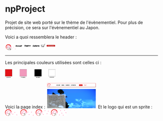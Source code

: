 # npProject

Projet de site web porté sur le thème de l'évènementiel. Pour plus de précision, ce sera sur l'évènementiel au Japon.

Voici a quoi ressemblera le header : 

<img src="imgs/header.PNG" style="width:33%;">

------
Les principales couleurs utilisées sont celles ci :

<img src="imgs/couleurs.PNG" style="width:33%;">

Voici la page index : 
<img src="imgs/pageindex.PNG" style="width:33%;"> 
Et le logo qui est un sprite :
<img src="imgs/LogoSprite-190px.png" style="width:40%;">
